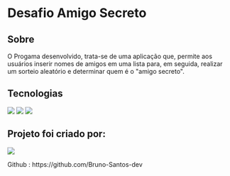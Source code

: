 <h1>Desafio Amigo Secreto</h1>

<h2> Sobre</h2>
<p>O Progama desenvolvido, trata-se de uma aplicação que, permite aos usuários inserir nomes de amigos em uma lista para, em seguida, realizar um sorteio aleatório e determinar quem é o "amigo secreto".

</p>

## Tecnologias
<div>
  <img src="https://img.shields.io/badge/HTML-239120?style=for-the-badge&logo=html5&logoColor=white">
  <img src="https://img.shields.io/badge/CSS-239120?&style=for-the-badge&logo=css3&logoColor=white">
  <img src="https://img.shields.io/badge/JavaScript-F7DF1E?style=for-the-badge&logo=javascript&logoColor=black">
</div>

## Projeto foi criado por:
<div>
  <img src="https://avatars.githubusercontent.com/u/196356872?s=96&v=4">
  <p> Github : https://github.com/Bruno-Santos-dev <p>
    
